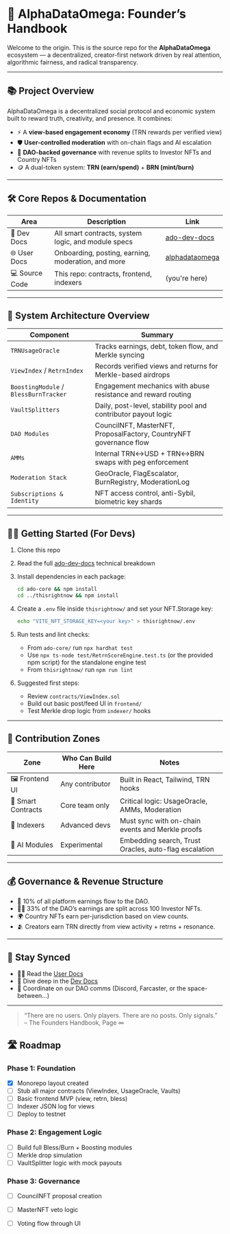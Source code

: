 # 🧬 AlphaDataOmega: Founder’s Handbook

Welcome to the origin. This is the source repo for the **AlphaDataOmega** ecosystem — a decentralized, creator-first network driven by real attention, algorithmic fairness, and radical transparency.

---

## 📚 Project Overview

AlphaDataOmega is a decentralized social protocol and economic system built to reward truth, creativity, and presence. It combines:

- ⚡️ A **view-based engagement economy** (TRN rewards per verified view)
- 🛡️ **User-controlled moderation** with on-chain flags and AI escalation
- 🧠 **DAO-backed governance** with revenue splits to Investor NFTs and Country NFTs
- 🪙 A dual-token system: **TRN (earn/spend)** + **BRN (mint/burn)**

---

## 🛠️ Core Repos & Documentation

| Area | Description | Link |
|------|-------------|------|
| 🧠 Dev Docs | All smart contracts, system logic, and module specs | [ado-dev-docs](https://alphas-personal-organization.gitbook.io/ado-dev-docs) |
| 🌐 User Docs | Onboarding, posting, earning, moderation, and more | [alphadataomega](https://alphas-personal-organization.gitbook.io/alphadataomega) |
| 💻 Source Code | This repo: contracts, frontend, indexers | (you're here) |

---

## 🧱 System Architecture Overview

| Component | Summary |
|----------|---------|
| `TRNUsageOracle` | Tracks earnings, debt, token flow, and Merkle syncing |
| `ViewIndex` / `RetrnIndex` | Records verified views and returns for Merkle-based airdrops |
| `BoostingModule` / `BlessBurnTracker` | Engagement mechanics with abuse resistance and reward routing |
| `VaultSplitters` | Daily, post-level, stability pool and contributor payout logic |
| `DAO Modules` | CouncilNFT, MasterNFT, ProposalFactory, CountryNFT governance flow |
| `AMMs` | Internal TRN↔USD + TRN↔BRN swaps with peg enforcement |
| `Moderation Stack` | GeoOracle, FlagEscalator, BurnRegistry, ModerationLog |
| `Subscriptions & Identity` | NFT access control, anti-Sybil, biometric key shards |

---

## 🧑‍💻 Getting Started (For Devs)

1. Clone this repo
2. Read the full [ado-dev-docs](https://alphas-personal-organization.gitbook.io/ado-dev-docs) technical breakdown
3. Install dependencies in each package:

   ```bash
   cd ado-core && npm install
   cd ../thisrightnow && npm install
   ```

4. Create a `.env` file inside `thisrightnow/` and set your NFT.Storage key:

   ```bash
   echo "VITE_NFT_STORAGE_KEY=<your key>" > thisrightnow/.env
   ```

5. Run tests and lint checks:
   - From `ado-core/` run `npx hardhat test`
   - Use `npx ts-node test/RetrnScoreEngine.test.ts` (or the provided npm script) for the standalone engine test
   - From `thisrightnow/` run `npm run lint`

6. Suggested first steps:
   - Review `contracts/ViewIndex.sol`
   - Build out basic post/feed UI in `frontend/`
   - Test Merkle drop logic from `indexer/` hooks

---

## 🔐 Contribution Zones

| Zone | Who Can Build Here | Notes |
|------|--------------------|-------|
| 🖼️ Frontend UI | Any contributor | Built in React, Tailwind, TRN hooks |
| 📜 Smart Contracts | Core team only | Critical logic: UsageOracle, AMMs, Moderation |
| 🧾 Indexers | Advanced devs | Must sync with on-chain events and Merkle proofs |
| 🧪 AI Modules | Experimental | Embedding search, Trust Oracles, auto-flag escalation |

---

## 💰 Governance & Revenue Structure

- 💸 10% of all platform earnings flow to the DAO.
- 🧑‍💼 33% of the DAO’s earnings are split across 100 Investor NFTs.
- 🌍 Country NFTs earn per-jurisdiction based on view counts.
- 🫂 Creators earn TRN directly from view activity + retrns + resonance.

---

## 🔗 Stay Synced

- 🧑‍🎓 Read the [User Docs](https://alphas-personal-organization.gitbook.io/alphadataomega)
- 🧪 Dive deep in the [Dev Docs](https://alphas-personal-organization.gitbook.io/ado-dev-docs)
- 📡 Coordinate on our DAO comms (Discord, Farcaster, or the space-between...)

---

> “There are no users. Only players. There are no posts. Only signals.”  
> – The Founders Handbook, Page ∞


## 🛣️ Roadmap

### Phase 1: Foundation
- [x] Monorepo layout created
- [ ] Stub all major contracts (ViewIndex, UsageOracle, Vaults)
- [ ] Basic frontend MVP (view, retrn, bless)
- [ ] Indexer JSON log for views
- [ ] Deploy to testnet

### Phase 2: Engagement Logic
- [ ] Build full Bless/Burn + Boosting modules
- [ ] Merkle drop simulation
- [ ] VaultSplitter logic with mock payouts

### Phase 3: Governance
- [ ] CouncilNFT proposal creation
- [ ] MasterNFT veto logic
- [ ] Voting flow through UI


